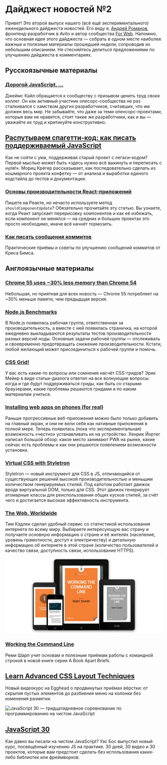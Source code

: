 # Дайджест новостей №2

Привет! Это второй выпуск нашего (всё ещё экспериментального) еженедельного
дайджеста новостей. Его веду я, [Андрей Романов][13], фронтенд-разработчик
в Avito и автор сообщества [For Web][14]. Напомню, что основная
идея этого дайджеста — собрать в одном месте наиболее важные и полезные
материалы прошедшей недели, сопроводив их небольшим описанием. Не стесняйтесь
делиться предложениями по улучшению дайджеста в комментариях.

## Русскоязычные материалы

### [Дорогой JavaScript, ...][8]

Джеймс Кайл обращается к сообществу с призывом ценить труд своих коллег.
Он как активный участник опесорс-сообщества не раз сталкивался с хамством
других разработчиков, считавших, что им должен весь мир. Не забывайте, что
даже за теми опенсорс-проектами, которые вам не нравятся, стоят такие же
разработчики, как и вы — уважайте их труд и критикуйте конструктивно.

## [Распутываем спагетти-код: как писать поддерживаемый JavaScript][12]

Как не сойти с ума, поддерживая старый проект с легаси-кодом? Первой мыслью
может быть «здесь нужно всё выкинуть и переписать с нуля!». Мориц Крёгер
рассказывает, как последовательно сделать из кошмарного проекта конфетку —
от анализа и выработки единого кодстайла до тестов и документации.

### [Основы производительности React-приложений][6]

Пишете на Реакте, но нечасто используете метод `shouldComponentUpdate`?
Обязательно прочитайте эту статью. Вы узнаете, когда Реакт запускает перерисовку
компонентов и как её избежать, если компонент не менялся — на средних
и больших проектах это просто необходимо, иначе всё начнёт тормозить.

### [Как писать сообщения коммитов][4]

Практические приёмы и советы по улучшению сообщений коммитов от Криса Бимса.

## Англоязычные материалы

### [Chrome 55 uses ~30% less memory than Chrome 54][0]

Небольшая, но приятная для всех новость — Chrome 55 потребляет на ~30% меньше
памяти, чем предыдщая версия.

### [Node.js Benchmarks][1]

В Node.js появилась рабочая группа, ответственная за производительность,
а вместе с ней появилась страничка, на которой ежедневно выкладываются
результаты тестов производительности разных версий ноды. Основные задачи рабочей
группы — отслеживать и своевременно предотвращать снижение производительности.
Кстати, любой желающий может присоединиться к рабочей группе и помочь.

### [CSS Grid!][2]

У вас есть какие-то вопросы или сомнения насчёт CSS-гридов? Эрик Мейер в виде
статьи-диалога ответил на все волнующие вопросы: когда и где будут
поддерживаться гриды, как быть со старыми браузерами, какие проблемы решаются
гридами и по каким материалам учиться.

### [Installing web apps on phones (for real)][3]

Раньше прогрессивные веб-приложения можно было только добавить на главный экран,
и они не вели себя как нативные приложения в полной мере. Теперь появилась (пока
что экспериментальная) возможность «честно» устанавливать их на устройство.
Хенрик Йортег написал большой обзор: какое место занимают PWA на рынке, какие
сейчас есть проблемы и как они решаются появлением возможности установки.


### [Virtual CSS with Styletron][5]

Styletron — новый инструмент для CSS в JS, отличающийся от существующих решений
высокой производительностью и меньшим количеством генерируемых стилей. Под
капотом работает движок вроде виртуальной DOM, только для CSS. Этот движок
генерирует атомарные классы для реиспользования общих кусков стилей, за счёт
чего и достигается высокая эффективность инструмента.

### [The Web, Worldwide][7]

Тим Кэдлек сделал удобный сервис со статистикой использования интернета по всему
миру. Выбираете интересующую вас страну и получаете основную информацию о стране
и её жителях (население, уровень грамотности, доступ к электричеству)
и детальную информацию об интернете в этой стране (количество пользователей
и качество связи, доступность связи, использование HTTPS).

![Книга Working the Command Line на разных устройствах][working the command line]

### [Working the Command Line][9]

Реми Шарп учит основам и полезным приёмам работы с командной строкой в новой
книге серии A Book Apart Briefs.

## [Learn Advanced CSS Layout Techniques][10]

Новый видеокурс на Egghead о продвинутых приёмах вёрстки: от скрытия пустых
элементов до разбиения меню на колонки без изменения разметки.

![JavaScript 30 — тридцатидневное соревнование по программированию на чистом JavaScript][javascript 30]

## [JavaScript 30][11]

Как давно вы писали на чистом JavaScript? Уэс Бос выпустил новый курс,
посвящённый изучению JS на практике. 30 дней, 30 видео и 30 проектов, которые
вам предстоит сделать без использования каких-либо библиотек или фреймворков.

[0]: https://www.prerender.cloud/blog/2016/12/03/chrome-memory-54-vs-55
[1]: https://benchmarking.nodejs.org/
[2]: http://meyerweb.com/eric/thoughts/2016/12/05/css-grid/
[3]: https://joreteg.com/blog/installing-web-apps-for-real
[4]: http://frontiermag.ru/commit-message.html
[5]: https://ryantsao.com/blog/virtual-css-with-styletron
[6]: http://blog.csssr.ru/2016/12/07/react-perfomance/
[7]: https://www.webworldwide.io/
[8]: https://habrahabr.ru/post/316978/
[9]: https://abookapart.com/products/working-the-command-line
[10]: https://egghead.io/courses/learn-advanced-css-layout-techniques
[11]: https://javascript30.com/
[12]: http://prgssr.ru/development/rasputyvaem-spagetti-kod-kak-pisat-podderzhivaemyj-javascript.html
[13]: http://andrew-r.ru
[14]: http://vk.com/forwebdev

[working the command line]: img/working-the-command-line.jpg "Working the command line"
[javascript 30]: img/javascript30.jpg "javascript 30"
